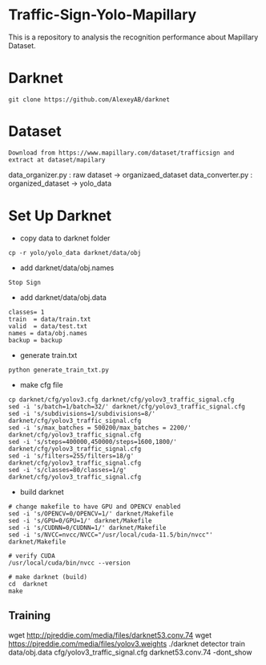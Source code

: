 # Traffic-Sign-Yolo-Mapillary
This is a repository to analysis the recognition performance about Mapillary Dataset.

# Darknet
```
git clone https://github.com/AlexeyAB/darknet
```

# Dataset
```
Download from https://www.mapillary.com/dataset/trafficsign and extract at dataset/mapilary
```
data_organizer.py : raw dataset -> organizaed_dataset
data_converter.py : organized_dataset -> yolo_data

# Set Up Darknet

- copy data to darknet folder
```
cp -r yolo/yolo_data darknet/data/obj
```

- add darknet/data/obj.names
```
Stop Sign
```

- add darknet/data/obj.data
```
classes= 1
train  = data/train.txt
valid  = data/test.txt
names = data/obj.names
backup = backup
```

- generate train.txt
```
python generate_train_txt.py
```

- make cfg file
```
cp darknet/cfg/yolov3.cfg darknet/cfg/yolov3_traffic_signal.cfg
sed -i 's/batch=1/batch=32/' darknet/cfg/yolov3_traffic_signal.cfg
sed -i 's/subdivisions=1/subdivisions=8/' darknet/cfg/yolov3_traffic_signal.cfg
sed -i 's/max_batches = 500200/max_batches = 2200/' darknet/cfg/yolov3_traffic_signal.cfg
sed -i 's/steps=400000,450000/steps=1600,1800/' darknet/cfg/yolov3_traffic_signal.cfg
sed -i 's/filters=255/filters=18/g' darknet/cfg/yolov3_traffic_signal.cfg
sed -i 's/classes=80/classes=1/g' darknet/cfg/yolov3_traffic_signal.cfg
```

- build darknet
```
# change makefile to have GPU and OPENCV enabled
sed -i 's/OPENCV=0/OPENCV=1/' darknet/Makefile
sed -i 's/GPU=0/GPU=1/' darknet/Makefile
sed -i 's/CUDNN=0/CUDNN=1/' darknet/Makefile
sed -i 's/NVCC=nvcc/NVCC="/usr/local/cuda-11.5/bin/nvcc"' darknet/Makefile

# verify CUDA
/usr/local/cuda/bin/nvcc --version

# make darknet (build)
cd  darknet
make
```

## Training

wget http://pjreddie.com/media/files/darknet53.conv.74
wget https://pjreddie.com/media/files/yolov3.weights
./darknet detector train data/obj.data cfg/yolov3_traffic_signal.cfg darknet53.conv.74 -dont_show
